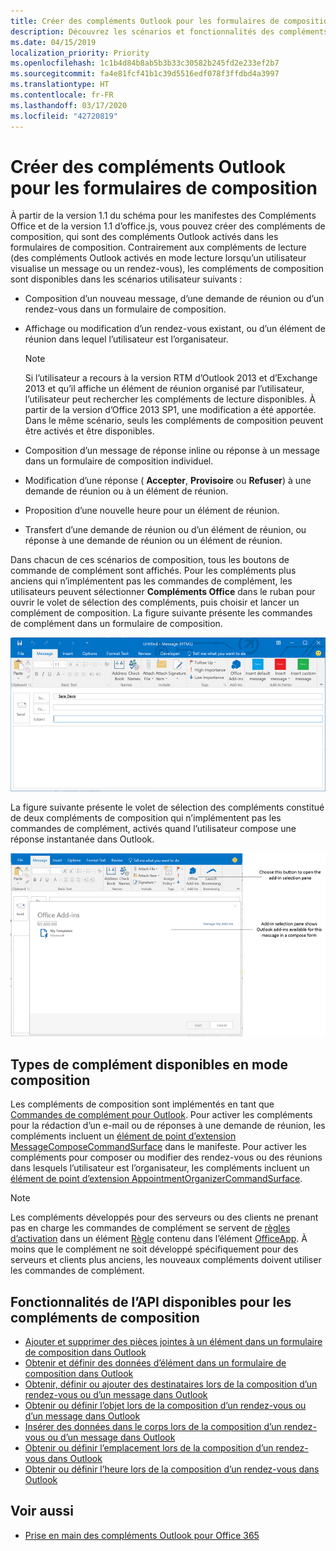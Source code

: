 ```yaml
---
title: Créer des compléments Outlook pour les formulaires de composition
description: Découvrez les scénarios et fonctionnalités des compléments Outlook pour les formulaires de composition.
ms.date: 04/15/2019
localization_priority: Priority
ms.openlocfilehash: 1c1b4d84b8ab5b3b33c30582b245fd2e233ef2b7
ms.sourcegitcommit: fa4e81fcf41b1c39d5516edf078f3ffdbd4a3997
ms.translationtype: HT
ms.contentlocale: fr-FR
ms.lasthandoff: 03/17/2020
ms.locfileid: "42720819"
---
```

# <a name="create-outlook-add-ins-for-compose-forms"></a>Créer des compléments Outlook pour les formulaires de composition

À partir de la version 1.1 du schéma pour les manifestes des Compléments Office et de la version 1.1 d’office.js, vous pouvez créer des compléments de composition, qui sont des compléments Outlook activés dans les formulaires de composition. Contrairement aux compléments de lecture (des compléments Outlook activés en mode lecture lorsqu’un utilisateur visualise un message ou un rendez-vous), les compléments de composition sont disponibles dans les scénarios utilisateur suivants :

- Composition d’un nouveau message, d’une demande de réunion ou d’un rendez-vous dans un formulaire de composition.

- Affichage ou modification d’un rendez-vous existant, ou d’un élément de réunion dans lequel l’utilisateur est l’organisateur.
    
   > [!NOTE]
   > Si l’utilisateur a recours à la version RTM d’Outlook 2013 et d’Exchange 2013 et qu’il affiche un élément de réunion organisé par l’utilisateur, l’utilisateur peut rechercher les compléments de lecture disponibles. À partir de la version d’Office 2013 SP1, une modification a été apportée. Dans le même scénario, seuls les compléments de composition peuvent être activés et être disponibles.

- Composition d’un message de réponse inline ou réponse à un message dans un formulaire de composition individuel.

- Modification d’une réponse ( **Accepter**,  **Provisoire** ou **Refuser**) à une demande de réunion ou à un élément de réunion.

- Proposition d’une nouvelle heure pour un élément de réunion.

- Transfert d’une demande de réunion ou d’un élément de réunion, ou réponse à une demande de réunion ou un élément de réunion.

Dans chacun de ces scénarios de composition, tous les boutons de commande de complément sont affichés. Pour les compléments plus anciens qui n’implémentent pas les commandes de complément, les utilisateurs peuvent sélectionner **Compléments Office** dans le ruban pour ouvrir le volet de sélection des compléments, puis choisir et lancer un complément de composition.  La figure suivante présente les commandes de complément dans un formulaire de composition.

![Affiche un formulaire de composition Outlook avec les commandes de complément.](../images/compose-form-commands.png)

La figure suivante présente le volet de sélection des compléments constitué de deux compléments de composition qui n’implémentent pas les commandes de complément, activés quand l’utilisateur compose une réponse instantanée dans Outlook.

![Application de messagerie de modèles activée pour l’élément composé](../images/templates-app-selection.png)

## <a name="types-of-add-ins-available-in-compose-mode"></a>Types de complément disponibles en mode composition

Les compléments de composition sont implémentés en tant que [Commandes de complément pour Outlook](add-in-commands-for-outlook.md). Pour activer les compléments pour la rédaction d’un e-mail ou de réponses à une demande de réunion, les compléments incluent un [élément de point d’extension MessageComposeCommandSurface](../reference/manifest/extensionpoint.md#messagecomposecommandsurface) dans le manifeste. Pour activer les compléments pour composer ou modifier des rendez-vous ou des réunions dans lesquels l’utilisateur est l’organisateur, les compléments incluent un [élément de point d’extension AppointmentOrganizerCommandSurface](../reference/manifest/extensionpoint.md#appointmentorganizercommandsurface).

> [!NOTE]
> Les compléments développés pour des serveurs ou des clients ne prenant pas en charge les commandes de complément se servent de [règles d’activation](activation-rules.md) dans un élément [Règle](../reference/manifest/rule.md) contenu dans l’élément [OfficeApp](../reference/manifest/officeapp.md). À moins que le complément ne soit développé spécifiquement pour des serveurs et clients plus anciens, les nouveaux compléments doivent utiliser les commandes de complément.

## <a name="api-features-available-to-compose-add-ins"></a>Fonctionnalités de l’API disponibles pour les compléments de composition

- [Ajouter et supprimer des pièces jointes à un élément dans un formulaire de composition dans Outlook](add-and-remove-attachments-to-an-item-in-a-compose-form.md)
- [Obtenir et définir des données d’élément dans un formulaire de composition dans Outlook](get-and-set-item-data-in-a-compose-form.md)
- [Obtenir, définir ou ajouter des destinataires lors de la composition d’un rendez-vous ou d’un message dans Outlook](get-set-or-add-recipients.md)
- [Obtenir ou définir l’objet lors de la composition d’un rendez-vous ou d’un message dans Outlook](get-or-set-the-subject.md)
- [Insérer des données dans le corps lors de la composition d’un rendez-vous ou d’un message dans Outlook](insert-data-in-the-body.md)
- [Obtenir ou définir l’emplacement lors de la composition d’un rendez-vous dans Outlook](get-or-set-the-location-of-an-appointment.md)
- [Obtenir ou définir l’heure lors de la composition d’un rendez-vous dans Outlook](get-or-set-the-time-of-an-appointment.md)

## <a name="see-also"></a>Voir aussi

- [Prise en main des compléments Outlook pour Office 365](../quickstarts/outlook-quickstart.md)
